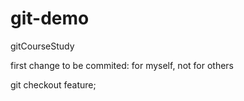 # git-demo
gitCourseStudy

first change to be commited: for myself, not for others

git checkout feature;